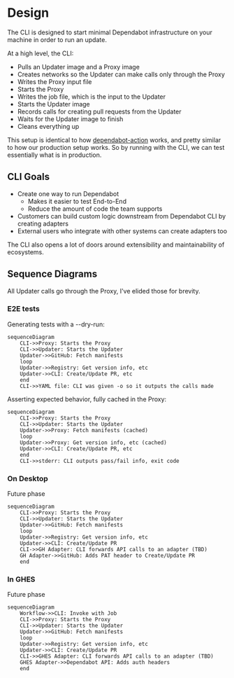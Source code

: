 # Design

The CLI is designed to start minimal Dependabot infrastructure on your machine in order to run an update.

At a high level, the CLI:
- Pulls an Updater image and a Proxy image
- Creates networks so the Updater can make calls only through the Proxy 
- Writes the Proxy input file 
- Starts the Proxy
- Writes the job file, which is the input to the Updater
- Starts the Updater image
- Records calls for creating pull requests from the Updater
- Waits for the Updater image to finish
- Cleans everything up

This setup is identical to how [dependabot-action](https://github.com/github/dependabot-action) works, and pretty similar to how our production setup works. So by running with the CLI, we can test essentially what is in production.

## CLI Goals

- Create one way to run Dependabot
  - Makes it easier to test End-to-End
  - Reduce the amount of code the team supports
- Customers can build custom logic downstream from Dependabot CLI by creating adapters
- External users who integrate with other systems can create adapters too

The CLI also opens a lot of doors around extensibility and maintainability of ecosystems.

## Sequence Diagrams

All Updater calls go through the Proxy, I've elided those for brevity.

### E2E tests

Generating tests with a --dry-run:

```mermaid
sequenceDiagram
    CLI->>Proxy: Starts the Proxy
    CLI->>Updater: Starts the Updater
    Updater->>GitHub: Fetch manifests
    loop
    Updater->>Registry: Get version info, etc
    Updater->>CLI: Create/Update PR, etc
    end
    CLI->>YAML file: CLI was given -o so it outputs the calls made
```

Asserting expected behavior, fully cached in the Proxy:

```mermaid
sequenceDiagram
    CLI->>Proxy: Starts the Proxy
    CLI->>Updater: Starts the Updater
    Updater->>Proxy: Fetch manifests (cached)
    loop
    Updater->>Proxy: Get version info, etc (cached)
    Updater->>CLI: Create/Update PR, etc
    end
    CLI->>stderr: CLI outputs pass/fail info, exit code
```

### On Desktop

Future phase

```mermaid
sequenceDiagram
    CLI->>Proxy: Starts the Proxy
    CLI->>Updater: Starts the Updater
    Updater->>GitHub: Fetch manifests
    loop
    Updater->>Registry: Get version info, etc
    Updater->>CLI: Create/Update PR
    CLI->>GH Adapter: CLI forwards API calls to an adapter (TBD)
    GH Adapter->>GitHub: Adds PAT header to Create/Update PR 
    end
```


### In GHES

Future phase

```mermaid
sequenceDiagram
    Workflow->>CLI: Invoke with Job
    CLI->>Proxy: Starts the Proxy
    CLI->>Updater: Starts the Updater
    Updater->>GitHub: Fetch manifests
    loop
    Updater->>Registry: Get version info, etc
    Updater->>CLI: Create/Update PR
    CLI->>GHES Adapter: CLI forwards API calls to an adapter (TBD)
    GHES Adapter->>Dependabot API: Adds auth headers
    end
```
